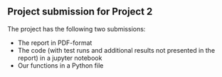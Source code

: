 ## Project submission for Project 2

The project has the following two submissions:

- The report in PDF-format
- The code (with test runs and additional results not presented in the report) in a jupyter notebook
- Our functions in a Python file
